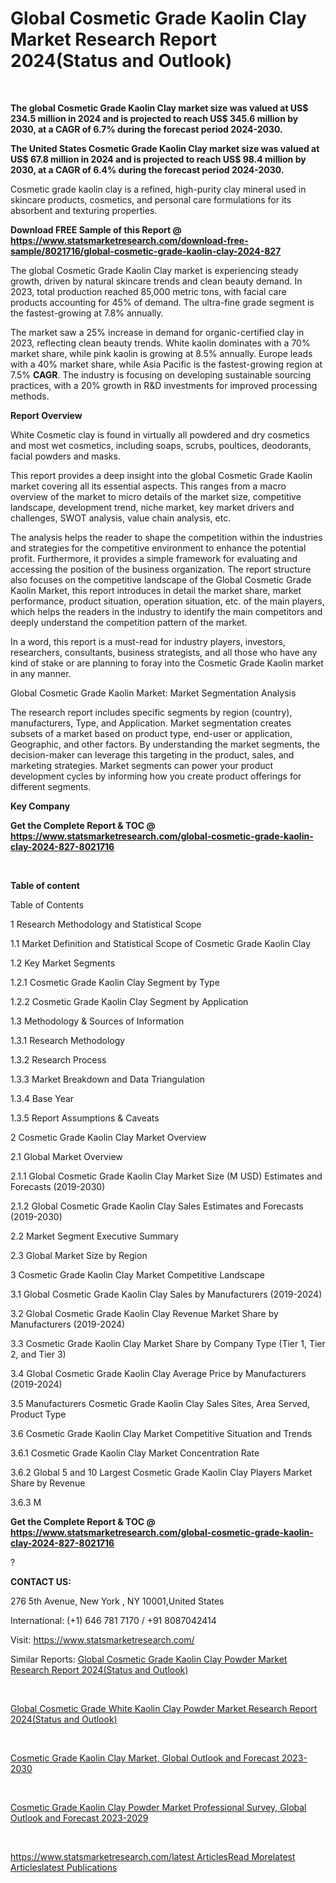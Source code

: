<h1>Global Cosmetic Grade Kaolin Clay Market Research Report 2024(Status and Outlook)</h1><br/><p><strong>The global Cosmetic Grade Kaolin Clay market size was valued at US$ 234.5 million in 2024 and is projected to reach US$ 345.6 million by 2030, at a <strong>CAGR</strong> of 6.7% during the forecast period 2024-2030.</strong></p>
 
 
 
 <p><strong>The United States Cosmetic Grade Kaolin Clay market size was valued at US$ 67.8 million in 2024 and is projected to reach US$ 98.4 million by 2030, at a <strong>CAGR</strong> of 6.4% during the forecast period 2024-2030.</strong></p>
 
 
 
 <p>Cosmetic grade kaolin clay is a refined, high-purity clay mineral used in skincare products, cosmetics, and personal care formulations for its absorbent and texturing properties.</p>
 
 
 
 <p><strong>Download FREE Sample of this Report @ <a href="https://www.statsmarketresearch.com/download-free-sample/8021716/global-cosmetic-grade-kaolin-clay-2024-827">https://www.statsmarketresearch.com/download-free-sample/8021716/global-cosmetic-grade-kaolin-clay-2024-827</a></strong></p>
 
 
 
 <p>The global Cosmetic Grade Kaolin Clay market is experiencing steady growth, driven by natural skincare trends and clean beauty demand. In 2023, total production reached 85,000 metric tons, with facial care products accounting for 45% of demand. The ultra-fine grade segment is the fastest-growing at 7.8% annually.</p>
 
 
 
 <p>The market saw a 25% increase in demand for organic-certified clay in 2023, reflecting clean beauty trends. White kaolin dominates with a 70% market share, while pink kaolin is growing at 8.5% annually. Europe leads with a 40% market share, while Asia Pacific is the fastest-growing region at 7.5% <strong>CAGR</strong>. The industry is focusing on developing sustainable sourcing practices, with a 20% growth in R&D investments for improved processing methods.</p>
 
 
 
 <p><strong style="text-align:center">Report Overview</strong></p>
 
 
 
 <p>White Cosmetic clay is found in virtually all powdered and dry cosmetics and most wet cosmetics, including soaps, scrubs, poultices, deodorants, facial powders and masks.</p>
 
 
 
 <p>This report provides a deep insight into the global Cosmetic Grade Kaolin market covering all its essential aspects. This ranges from a macro overview of the market to micro details of the market size, competitive landscape, development trend, niche market, key market drivers and challenges, SWOT analysis, value chain analysis, etc.</p>
 
 
 
 <p>The analysis helps the reader to shape the competition within the industries and strategies for the competitive environment to enhance the potential profit. Furthermore, it provides a simple framework for evaluating and accessing the position of the business organization. The report structure also focuses on the competitive landscape of the Global Cosmetic Grade Kaolin Market, this report introduces in detail the market share, market performance, product situation, operation situation, etc. of the main players, which helps the readers in the industry to identify the main competitors and deeply understand the competition pattern of the market.</p>
 
 
 
 <p>In a word, this report is a must-read for industry players, investors, researchers, consultants, business strategists, and all those who have any kind of stake or are planning to foray into the Cosmetic Grade Kaolin market in any manner.</p>
 
 
 
 <p>Global Cosmetic Grade Kaolin Market: Market Segmentation Analysis</p>
 
 
 
 <p>The research report includes specific segments by region (country), manufacturers, Type, and Application. Market segmentation creates subsets of a market based on product type, end-user or application, Geographic, and other factors. By understanding the market segments, the decision-maker can leverage this targeting in the product, sales, and marketing strategies. Market segments can power your product development cycles by informing how you create product offerings for different segments.</p>
 
 
 
 <p><strong>Key Company</strong></p>
 
 
 
 <div><b>Get the Complete Report & TOC @ <a href="https://www.statsmarketresearch.com/global-cosmetic-grade-kaolin-clay-2024-827-8021716">https://www.statsmarketresearch.com/global-cosmetic-grade-kaolin-clay-2024-827-8021716</a></b></div>
 
 
 
 <p><br />
 
 <b>Table of content</b></p>
 
 
 
 <p>Table of Contents<br />
 
 1 Research Methodology and Statistical Scope<br />
 
 1.1 Market Definition and Statistical Scope of Cosmetic Grade Kaolin Clay<br />
 
 1.2 Key Market Segments<br />
 
 1.2.1 Cosmetic Grade Kaolin Clay Segment by Type<br />
 
 1.2.2 Cosmetic Grade Kaolin Clay Segment by Application<br />
 
 1.3 Methodology & Sources of Information<br />
 
 1.3.1 Research Methodology<br />
 
 1.3.2 Research Process<br />
 
 1.3.3 Market Breakdown and Data Triangulation<br />
 
 1.3.4 Base Year<br />
 
 1.3.5 Report Assumptions & Caveats<br />
 
 2 Cosmetic Grade Kaolin Clay Market Overview<br />
 
 2.1 Global Market Overview<br />
 
 2.1.1 Global Cosmetic Grade Kaolin Clay Market Size (M USD) Estimates and Forecasts (2019-2030)<br />
 
 2.1.2 Global Cosmetic Grade Kaolin Clay Sales Estimates and Forecasts (2019-2030)<br />
 
 2.2 Market Segment Executive Summary<br />
 
 2.3 Global Market Size by Region<br />
 
 3 Cosmetic Grade Kaolin Clay Market Competitive Landscape<br />
 
 3.1 Global Cosmetic Grade Kaolin Clay Sales by Manufacturers (2019-2024)<br />
 
 3.2 Global Cosmetic Grade Kaolin Clay Revenue Market Share by Manufacturers (2019-2024)<br />
 
 3.3 Cosmetic Grade Kaolin Clay Market Share by Company Type (Tier 1, Tier 2, and Tier 3)<br />
 
 3.4 Global Cosmetic Grade Kaolin Clay Average Price by Manufacturers (2019-2024)<br />
 
 3.5 Manufacturers Cosmetic Grade Kaolin Clay Sales Sites, Area Served, Product Type<br />
 
 3.6 Cosmetic Grade Kaolin Clay Market Competitive Situation and Trends<br />
 
 3.6.1 Cosmetic Grade Kaolin Clay Market Concentration Rate<br />
 
 3.6.2 Global 5 and 10 Largest Cosmetic Grade Kaolin Clay Players Market Share by Revenue<br />
 
 3.6.3 M</p>
 
 
 
 <div><b>Get the Complete Report & TOC @ <a href="https://www.statsmarketresearch.com/global-cosmetic-grade-kaolin-clay-2024-827-8021716">https://www.statsmarketresearch.com/global-cosmetic-grade-kaolin-clay-2024-827-8021716</a></b></div>
 
 
 
 <p>? </p>
 
 
 
 <p><b>CONTACT US:</b><br />
 
 276 5th Avenue, New York , NY 10001,United States<br />
 
 International: (+1) 646 781 7170 / +91 8087042414<br />
 
 Visit: <a href="https://www.statsmarketresearch.com/">https://www.statsmarketresearch.com/</a><br />
 
 Similar Reports: <a href="https://www.statsmarketresearch.com/global-cosmetic-grade-kaolin-clay-2024-827-8021716">Global Cosmetic Grade Kaolin Clay Powder Market Research Report 2024(Status and Outlook)</a><br />
 
 <br />
 
 <a href="https://www.statsmarketresearch.com/global-cosmetic-grade-kaolin-clay-2024-827-8021716">Global Cosmetic Grade White Kaolin Clay Powder Market Research Report 2024(Status and Outlook)</a><br />
 
 <br />
 
 <a href="https://www.statsmarketresearch.com/global-cosmetic-grade-kaolin-clay-2024-827-8021716">Cosmetic Grade Kaolin Clay Market, Global Outlook and Forecast 2023-2030</a><br />
 
 <br />
 
 <a href="https://www.statsmarketresearch.com/global-cosmetic-grade-kaolin-clay-2024-827-8021716">Cosmetic Grade Kaolin Clay Powder Market Professional Survey, Global Outlook and Forecast 2023-2029</a><br />
 
 <br />
 
 <a href="https://gyeongbokgung.com">https://www.statsmarketresearch.com/</a><a href="https://hallyeomaritime.com">latest Articles</a><a href="https://jingwansa.com">Read More</a><a href="https://nguoiviet.jp/">latest Articles</a><a href="https://www.intelmarketresearch.com/">latest Publications</a></p>